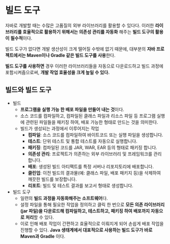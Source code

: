 # 빌드 도구

자바로 개발할 때는 수많은 고품질의 외부 라이브러리를 활용할 수 있다다. 이러한 **라이브러리를 효율적으로 활용하기 위해서는 의존성 관리를 자동화** 해주는 **빌드 도구의 활용이 필수적**이다.

빌드 도구가 없다면 개발 생산성이 크게 떨어질 수밖에 없기 때문에, 대부분의 **자바 프로젝트에서는 Maven이나 Gradle 같은 빌드 도구를 사용**한다.

**빌드 도구를 사용하면** 경우 이러한 라이브러리들을 자동으로 다운로드하고 빌드 과정에 포함시켜줌으로써, **개발 작업 효율성을 크게 높일 수 있다.**

## 빌드와 빌드 도구

- 빌드 
  - **프로그램을 실행 가능 한 배포 파일을 만들어 내는 것**이다.
  - 소스 코드를 컴파일하고, 컴파일된 클래스 파일과 리소스 파일 등 프로그램 실행에 관련된 파일들을 패키징 하여, 배포 가능한 형태로 만드는 것을 의미한다.
  - 빌드가 생성되는 과정에서 이루어지는 작업
    - **컴파일**: 소스 코드를 컴파일하여 바이트코드 또는 실행 파일을 생성합니다.
    - **테스트**: 단위 테스트 및 통합 테스트를 자동으로 실행합니다.
    - **패키징**: 컴파일된 코드를 JAR, WAR, EAR 등의 형태로 패키징 합니다.
    - **의존성 관리**: 프로젝트가 의존하는 외부 라이브러리 및 프레임워크를 관리합니다.
    - **배포**: 생성된 빌드 아티팩트를 특정 서버나 리포지토리에 배포합니다.
    - **클린업**: 이전 빌드의 결과물(예: 클래스 파일, 배포 패키지 등)을 삭제하여 깨끗한 빌드를 보장합니다.
    - **리포트**: 빌드 및 테스트 결과를 보고서 형태로 생성합니다.
- 빌드 도구
  - 일련의 **빌드 과정을 자동화해주는 소프트웨어**다.
  - 설정 파일을 통해 필요한 작업을 정의하고 클릭 한 번으로 **모든 의존 라이브러리(jar 파일)을 다운로드해 컴파일하고, 테스트하고, 패키징 하여 배포까지 자동으로 처리**할 수 있다.
  - 이로 인해 배포 작업이 간편하고 효율적으로 이뤄지게 되어 손쉽게 배포 작업을 진행할 수 있다. **Java 생태계에서 대표적으로 사용하는 빌드 도구가 바로 Maven과 Gradle** 이다.
  

